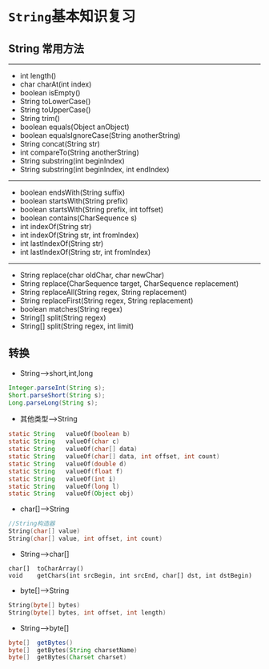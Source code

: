 # `String`基本知识复习
## String 常用方法
***
* int     length()
* char	  charAt(int index)
* boolean	isEmpty()
* String	toLowerCase()
* String	toUpperCase()
* String	trim()
* boolean	equals(Object anObject)
* boolean	equalsIgnoreCase(String anotherString)
* String	concat(String str)
* int	    compareTo(String anotherString)
* String	substring(int beginIndex)
* String	substring(int beginIndex, int endIndex)
***
* boolean	endsWith(String suffix)
* boolean	startsWith(String prefix)
* boolean	startsWith(String prefix, int toffset)
* boolean	contains(CharSequence s)
* int	    indexOf(String str)
* int	    indexOf(String str, int fromIndex)
* int	    lastIndexOf(String str)
* int	    lastIndexOf(String str, int fromIndex)
***
* String	replace(char oldChar, char newChar)
* String	replace(CharSequence target, CharSequence replacement)
* String	replaceAll(String regex, String replacement)
* String	replaceFirst(String regex, String replacement)
* boolean	matches(String regex)
* String[]	split(String regex)
* String[]	split(String regex, int limit)
## 转换
* String-->short,int,long
```java
Integer.parseInt(String s);
Short.parseShort(String s);
Long.parseLong(String s);
```
* 其他类型-->String
```java
static String	valueOf​(boolean b)	
static String	valueOf​(char c)	
static String	valueOf​(char[] data)	
static String	valueOf​(char[] data, int offset, int count)	
static String	valueOf​(double d)	
static String	valueOf​(float f)	
static String	valueOf​(int i)	
static String	valueOf​(long l)	
static String	valueOf​(Object obj)	
```
* char[]-->String
```java
//String构造器
String​(char[] value)	
String​(char[] value, int offset, int count)
```
* String-->char[]
```
char[]	toCharArray()
void	getChars​(int srcBegin, int srcEnd, char[] dst, int dstBegin)
```
* byte[]-->String
```java
String​(byte[] bytes)	
String​(byte[] bytes, int offset, int length)
```
* String-->byte[]
```java
byte[]	getBytes()
byte[]	getBytes​(String charsetName)	
byte[]	getBytes​(Charset charset)
```
